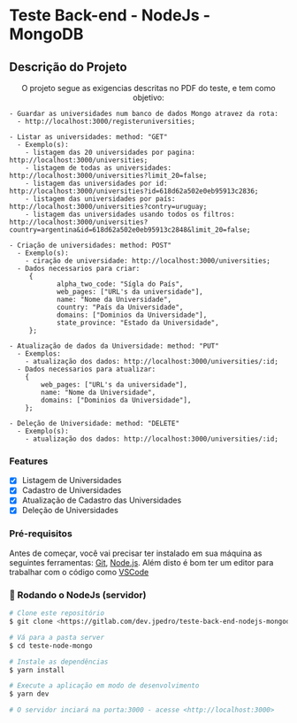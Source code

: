 # Teste Back-end - NodeJs - MongoDB

## Descrição do Projeto

<p align="center">
    O projeto segue as exigencias descritas no PDF do teste, e tem como objetivo:

    - Guardar as universidades num banco de dados Mongo atravez da rota: 
      - http://localhost:3000/registeruniversities;
      
    - Listar as universidades: method: "GET"
      - Exemplo(s): 
        - listagem das 20 universidades por pagina: http://localhost:3000/universities;
        - listagem de todas as universidades: http://localhost:3000/universities?limit_20=false;
        - listagem das universidades por id: http://localhost:3000/universities?id=618d62a502e0eb95913c2836;
        - listagem das universidades por país: http://localhost:3000/universities?contry=uruguay;
        - listagem das universidades usando todos os filtros: http://localhost:3000/universities?country=argentina&id=618d62a502e0eb95913c2848&limit_20=false;

    - Criação de universidades: method: POST"
      - Exemplo(s): 
        - ciração de universidade: http://localhost:3000/universities;
      - Dados necessarios para criar:
         {
             	alpha_two_code: "Sígla do País",
                web_pages: ["URL's da universidade"],
                name: "Nome da Universidade",
                country: "País da Universidade",
                domains: ["Dominios da Universidade"],
                state_province: "Estado da Universidade",
         };
      
    - Atualização de dados da Universidade: method: "PUT"
      - Exemplos:
        - atualização dos dados: http://localhost:3000/universities/:id;
      - Dados necessarios para atualizar:
        {
            web_pages: ["URL's da universidade"],
            name: "Nome da Universidade",
            domains: ["Dominios da Universidade"],
        };
    
    - Deleção de Universidade: method: "DELETE"
      - Exemplo(s):
        - atualização dos dados: http://localhost:3000/universities/:id;
</p>


### Features

- [x] Listagem de Universidades
- [x] Cadastro de Universidades
- [x] Atualização de Cadastro das Universidades
- [x] Deleção de Universidades

### Pré-requisitos

Antes de começar, você vai precisar ter instalado em sua máquina as seguintes ferramentas:
[Git](https://git-scm.com), [Node.js](https://nodejs.org/en/).
Além disto é bom ter um editor para trabalhar com o código como [VSCode](https://code.visualstudio.com/)

### 🎲 Rodando o NodeJs (servidor)

```bash
# Clone este repositório
$ git clone <https://gitlab.com/dev.jpedro/teste-back-end-nodejs-mongodb.git>

# Vá para a pasta server
$ cd teste-node-mongo

# Instale as dependências
$ yarn install

# Execute a aplicação em modo de desenvolvimento
$ yarn dev

# O servidor inciará na porta:3000 - acesse <http://localhost:3000>